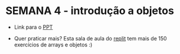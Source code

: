 # SEMANA 4 - introdução a objetos

- Link para o [PPT](https://docs.google.com/presentation/d/11EKOs7CwKYQfnNmXYnyVxVV4EJA7D0M8qqiGTIqkDlU/edit?usp=sharing)

- Quer praticar mais? Esta sala de aula do [replit](https://repl.it/student/classrooms/26252) tem mais de 150 exercícios de arrays e objetos :)